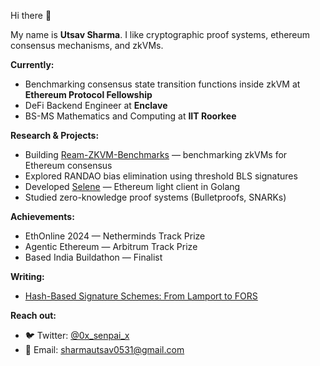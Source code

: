 Hi there 👋

My name is **Utsav Sharma**. I like cryptographic proof systems, ethereum consensus mechanisms, and zkVMs.

**Currently:**
* Benchmarking consensus state transition functions inside zkVM at **Ethereum Protocol Fellowship**
* DeFi Backend Engineer at **Enclave**
* BS-MS Mathematics and Computing at **IIT Roorkee**

**Research & Projects:**
* Building [Ream-ZKVM-Benchmarks](https://github.com/x-senpai-x/Ream-ZKVM-Benchmarks) — benchmarking zkVMs for Ethereum consensus
* Explored RANDAO bias elimination using threshold BLS signatures
* Developed [Selene](https://github.com/BlocSoc-iitr/selene) — Ethereum light client in Golang
* Studied zero-knowledge proof systems (Bulletproofs, SNARKs)

**Achievements:**
* EthOnline 2024 — Netherminds Track Prize
* Agentic Ethereum — Arbitrum Track Prize
* Based India Buildathon — Finalist

**Writing:**
* [Hash-Based Signature Schemes: From Lamport to FORS](https://0xsenpai.substack.com/p/hash-based-signature-schemes)

**Reach out:**
* 🐦 Twitter: [@0x_senpai_x](https://x.com/0x_senpai_x)
* 📧 Email: sharmautsav0531@gmail.com
